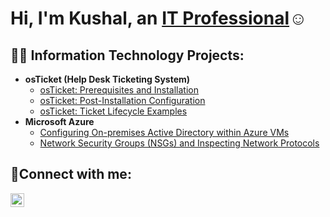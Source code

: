 <h1>Hi, I'm Kushal, an <a href="www.linkedin.com/in/kushal-thokar">IT Professional</a>☺</h1>

<h2>👨‍💻 Information Technology Projects:</h2>

- <b>osTicket (Help Desk Ticketing System)</b>
  - [osTicket: Prerequisites and Installation](https://github.com/Kushaltho/osticket-prereqs)
  - [osTicket: Post-Installation Configuration](https://github.com/Kushaltho/post-install-config)
  - [osTicket: Ticket Lifecycle Examples](https://github.com/Kushaltho/ticket-lifecycle)
- <b>Microsoft Azure</b>
  - [Configuring On-premises Active Directory within Azure VMs](https://github.com/joshmadakorcc/configure-ad)
  - [Network Security Groups (NSGs) and Inspecting Network Protocols](https://github.com/joshmadakorcc/azure-network-protocols)

<h2>🤳Connect with me:</h2>


[<img align="left" alt="Josh | LinkedIn" width="22px" src="https://cdn.jsdelivr.net/npm/simple-icons@v3/icons/linkedin.svg" />][linkedin]



[linkedin]: https://www.linkedin.com/in/kushal-thokar
